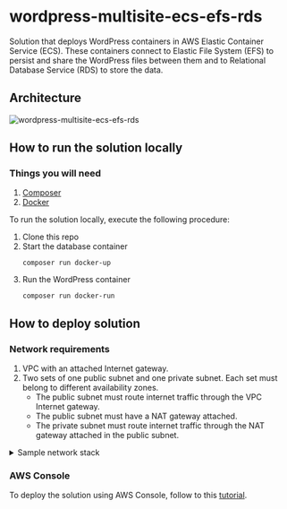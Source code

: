 # wordpress-multisite-ecs-efs-rds

Solution that deploys WordPress containers in AWS Elastic Container Service (ECS). These containers connect to Elastic File System (EFS) to persist and share the WordPress files between them and to Relational Database Service (RDS) to store the data.

## Architecture

![wordpress-multisite-ecs-efs-rds](https://user-images.githubusercontent.com/4935587/150462554-d7126f41-4155-4fa2-8041-f5c26297e26a.png)

## How to run the solution locally

### Things you will need

1. [Composer](https://getcomposer.org/download/)
2. [Docker](https://docs.docker.com/get-docker/)

To run the solution locally, execute the following procedure:

1. Clone this repo
2. Start the database container
    ```
    composer run docker-up
    ```
3. Run the WordPress container
    ```
    composer run docker-run
    ```

## How to deploy solution

### Network requirements

1. VPC with an attached Internet gateway.
2. Two sets of one public subnet and one private subnet. Each set must belong to different availability zones.
    - The public subnet must route internet traffic through the VPC Internet gateway.
    - The public subnet must have a NAT gateway attached.
    - The private subnet must route internet traffic through the NAT gateway attached in the public subnet.

<details><summary>Sample network stack</summary>
<p>

    AWSTemplateFormatVersion: '2010-09-09'
    Description: ''


    #################### STACK MAPPINGS ####################

    Mappings:

    SubnetConfig:
        VPC:
        CIDR: 10.2.0.0/16
        PublicSubnet1:
        CIDR: 10.2.0.0/24
        PublicSubnet2:
        CIDR: 10.2.1.0/24
        PrivateSubnet1:
        CIDR: 10.2.2.0/24
        PrivateSubnet2:
        CIDR: 10.2.3.0/24

    #################### STACK RESOURCES ####################

    Resources:

    #################### VPC ####################

    VPC:
        Type: AWS::EC2::VPC
        Properties:
        CidrBlock: !FindInMap [ SubnetConfig, VPC, CIDR ]
        InstanceTenancy: default
        EnableDnsHostnames: true
        EnableDnsSupport: true
        Tags:
            - Key: Name
            Value: !Sub '${AWS::StackName}-VPC'

    #################### INTERNET GATEWAY ####################

    InternetGateway:
        Type: AWS::EC2::InternetGateway
        Properties:
        Tags:
            - Key: Name
            Value: !Sub '${AWS::StackName}-VPC-IG'
        
    InternetGatewayAttachment:
        Type: AWS::EC2::VPCGatewayAttachment
        Properties:
        InternetGatewayId: !Ref InternetGateway
        VpcId: !Ref VPC

    #################### PUBLIC ROUTE TABLE ####################

    PublicRouteTable:
        Type: AWS::EC2::RouteTable
        Properties:
        VpcId: !Ref VPC
        Tags:
            - Key: Name
            Value: !Sub '${AWS::StackName}-VPC-PubRT'

    DefaultPublicRoute:
        DependsOn:
        - InternetGatewayAttachment
        Type: AWS::EC2::Route
        Properties:
        RouteTableId: !Ref PublicRouteTable
        DestinationCidrBlock: 0.0.0.0/0
        GatewayId: !Ref InternetGateway

    #################### PUBLIC SUBNETS ####################

    #################### SUBNET1 ####################

    PublicSubnet1:
        Type: AWS::EC2::Subnet
        Properties:
        AvailabilityZone: !Select [ 0, !GetAZs '' ]
        CidrBlock: !FindInMap [ SubnetConfig, PublicSubnet1, CIDR ]
        MapPublicIpOnLaunch: true
        Tags:
            - Key: Name
            Value: !Sub '${AWS::StackName}-VPC-PubSN1'
        VpcId: !Ref VPC

    PublicSubnet1RouteTableAssociation:
        Type: AWS::EC2::SubnetRouteTableAssociation
        Properties:
        RouteTableId: !Ref PublicRouteTable
        SubnetId: !Ref PublicSubnet1

    PublicSubnet1ElasticIP:
        Type: AWS::EC2::EIP
        Properties:
        Domain: vpc
        Tags:
            - Key: Name
            Value: !Sub '${AWS::StackName}-VPC-PubSN1-NG-EIP'
        
    PublicSubnet1NatGateway:
        Type: AWS::EC2::NatGateway
        Properties:
        AllocationId: !GetAtt PublicSubnet1ElasticIP.AllocationId
        SubnetId: !Ref PublicSubnet1
        Tags:
            - Key: Name
            Value: !Sub '${AWS::StackName}-VPC-PubSN1-NG'

    #################### SUBNET2 ####################

    PublicSubnet2:
        Type: AWS::EC2::Subnet
        Properties:
        AvailabilityZone: !Select [ 1, !GetAZs '' ]
        CidrBlock: !FindInMap [ SubnetConfig, PublicSubnet2, CIDR ]
        MapPublicIpOnLaunch: true
        Tags:
            - Key: Name
            Value: !Sub '${AWS::StackName}-VPC-PubSN2'
        VpcId: !Ref VPC

    PublicSubnet2RouteTableAssociation:
        Type: AWS::EC2::SubnetRouteTableAssociation
        Properties:
        RouteTableId: !Ref PublicRouteTable
        SubnetId: !Ref PublicSubnet2

    PublicSubnet2ElasticIP:
        Type: AWS::EC2::EIP
        Properties:
        Domain: vpc
        Tags:
            - Key: Name
            Value: !Sub '${AWS::StackName}-VPC-PubSN2-NG-EIP'
        
    PublicSubnet2NatGateway:
        Type: AWS::EC2::NatGateway
        Properties:
        AllocationId: !GetAtt PublicSubnet2ElasticIP.AllocationId
        SubnetId: !Ref PublicSubnet2
        Tags:
            - Key: Name
            Value: !Sub '${AWS::StackName}-VPC-PubSN2-NG'

    #################### PRIVATE SUBNETS ####################

    #################### SUBNET1 ####################

    PrivateSubnet1:
        Type: AWS::EC2::Subnet
        Properties:
        AvailabilityZone: !Select [ 0, !GetAZs '' ]
        CidrBlock: !FindInMap [ SubnetConfig, PrivateSubnet1, CIDR ]
        Tags:
            - Key: Name
            Value: !Sub '${AWS::StackName}-VPC-PrivSN1'
        VpcId:
            Ref: VPC

    PrivateSubnet1RouteTable:
        Type: AWS::EC2::RouteTable
        Properties:
        VpcId: !Ref VPC
        Tags:
            - Key: Name
            Value: !Sub '${AWS::StackName}-VPC-PrivSN1-RT'

    PrivateSubnet1RouteTableAssociation:
        Type: AWS::EC2::SubnetRouteTableAssociation
        Properties:
        RouteTableId: !Ref PrivateSubnet1RouteTable
        SubnetId: !Ref PrivateSubnet1

    RouteToPublicSubnet1NatGateway:
        Type: AWS::EC2::Route
        Properties:
        RouteTableId: !Ref PrivateSubnet1RouteTable
        DestinationCidrBlock: 0.0.0.0/0
        NatGatewayId: !Ref PublicSubnet1NatGateway

    #################### SUBNET2 ####################

    PrivateSubnet2:
        Type: AWS::EC2::Subnet
        Properties:
        AvailabilityZone: !Select [ 1, !GetAZs '' ]
        CidrBlock: !FindInMap [ SubnetConfig, PrivateSubnet2, CIDR ]
        Tags:
            - Key: Name
            Value: !Sub '${AWS::StackName}-VPC-PrivSN2'
        VpcId:
            Ref: VPC

    PrivateSubnet2RouteTable:
        Type: AWS::EC2::RouteTable
        Properties:
        VpcId: !Ref VPC
        Tags:
            - Key: Name
            Value: !Sub '${AWS::StackName}-VPC-PrivSN2-RT'

    PrivateSubnet2RouteTableAssociation:
        Type: AWS::EC2::SubnetRouteTableAssociation
        Properties:
        RouteTableId: !Ref PrivateSubnet2RouteTable
        SubnetId: !Ref PrivateSubnet2

    RouteToPublicSubnet2NatGateway:
        Type: AWS::EC2::Route
        Properties:
        RouteTableId: !Ref PrivateSubnet2RouteTable
        DestinationCidrBlock: 0.0.0.0/0
        NatGatewayId: !Ref PublicSubnet2NatGateway

</p>
</details>

### AWS Console

To deploy the solution using AWS Console, follow to this [tutorial](https://docs.aws.amazon.com/AWSCloudFormation/latest/UserGuide/cfn-console-create-stack.html).